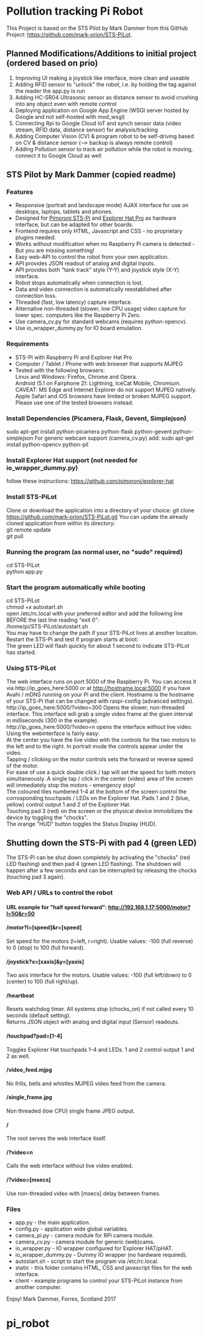 # Pollution tracking Pi Robot

This Project is based on the STS Pilot by Mark Dammer from this GitHub Project: https://github.com/mark-orion/STS-PiLot. 

## Planned Modifications/Additions to initial project (ordered based on prio)

1. Improving UI making a joystick like interface, more clean and useable
1. Adding RFID sensor to "unlock" the robot, i.e. by holding the tag against the reader the app.py is run 
1. Adding HC-SR04 Ultrasonic sensor as distance sensor to avoid crushing into any object even with remote control
1. Deploying application on Google App Engine (WSGI server hosted by Google and not self-hosted with mod_wsgi)
1. Connecting Rpi to Google Cloud IoT and synch sensor data (video stream, RFID data, distance sensor) for analysis/tracking
1. Adding Computer Vision (CV) & program robot to be self-driving based on CV & distance sensor (--> backup is always remote control)
1. Adding Pollution sensor to track air pollution while the robot is moving, connect it to Google Cloud as well

## STS Pilot by Mark Dammer (copied readme) 

### Features
* Responsive (portrait and landscape mode) AJAX interface for use on desktops, laptops, tablets and phones.
* Designed for [Pimoroni STS-Pi](https://shop.pimoroni.com/products/sts-pi) and [Explorer Hat Pro](https://shop.pimoroni.com/products/explorer-hat) as hardware interface, but can be adapted for other boards.
* Frontend requires only HTML, Javascript and CSS - no proprietary plugins needed.
* Works without modification when no Raspberry Pi camera is detected - But you are missing something!
* Easy web-API to control the robot from your own application.
* API provides JSON readout of analog and digital inputs.
* API provides both "tank track" style (Y-Y) and joystick style (X-Y) interface.
* Robot stops automatically when connection is lost.
* Data and video connection is automatically reestablished after connection loss.
* Threaded (fast, low latency) capture interface.
* Alternative non-threaded (slower, low CPU usage) video capture for lower spec. computers like the Raspberry Pi Zero.
* Use camera_cv.py for standard webcams (requires python-opencv).
* Use io_wrapper_dummy.py for IO board emulation.

### Requirements
* STS-Pi with Raspberry Pi and Explorer Hat Pro
* Computer / Tablet / Phone with web browser that supports MJPEG
* Tested with the following browsers:  
Linux and Windows: Firefox, Chrome and Opera.  
Android (5.1 on Fairphone 2): Lightning, IceCat Mobile, Chromium.  
CAVEAT: MS Edge and Internet Explorer do not support MJPEG natively.  
Apple Safari and iOS browsers have limited or broken MJPEG support.  
Please use one of the tested browsers instead.

### Install Dependencies (Picamera, Flask, Gevent, Simplejson)
sudo apt-get install python-picamera python-flask python-gevent python-simplejson
For generic webcam support (camera_cv.py) add: sudo apt-get install python-opencv python-pil

### Install Explorer Hat support (not needed for io_wrapper_dummy.py)
follow these instructions: https://github.com/pimoroni/explorer-hat

### Install STS-PiLot
Clone or download the application into a directory of your choice:
git clone https://github.com/mark-orion/STS-PiLot.git
You can update the already cloned application from within its directory:  
git remote update  
git pull

### Running the program (as normal user, no "sudo" required)  
cd STS-PiLot  
python app.py  

### Start the program automatically while booting
cd STS-PiLot  
chmod +x autostart.sh  
open /etc/rc.local with your preferred editor and add the following line BEFORE the last line reading "exit 0":  
/home/pi/STS-PiLot/autostart.sh  
You may have to change the path if your STS-PiLot lives at another location.  
Restart the STS-Pi and test if program starts at boot:  
The green LED will flash quickly for about 1 second to indicate STS-PiLot has started.

### Using STS-PiLot
The web interface runs on port 5000 of the Raspberry Pi. You can access it via http://ip_goes_here:5000 or at http://hostname.local:5000 if you have Avahi / mDNS running on your Pi and the client. Hostname is the hostname of your STS-Pi that can be changed with raspi-config (advanced settings).  
http://ip_goes_here:5000/?video=300 Opens the slower, non-threaded interface. This interface will grab a single video frame at the given interval in milliseconds (300 in the example).  
http://ip_goes_here:5000/?video=n opens the interface without live video.  
Using the webinterface is fairly easy:  
At the center you have the live video with the controls for the two motors to the left and to the right. In portrait mode the controls appear under the video.  
Tapping / clicking on the motor controls sets the forward or reverse speed of the motor.  
For ease of use a quick double click / tap will set the speed for both motors simultaneously. A single tap / click in the center (video) area of the screen will immediately stop the motors - emergency stop!  
The coloured tiles numbered 1-4 at the bottom of the screen control the corrosponding touchpads / LEDs on the Explorer Hat.
Pads 1 and 2 (blue, yellow) control output 1 and 2 of the Explorer Hat.  
Touching pad 3 (red) on the screen or the physical device immobilizes the device by toggling the "chocks".  
The orange "HUD" button toggles the Status Display (HUD).

## Shutting down the STS-Pi with pad 4 (green LED)
The STS-Pi can be shut down completely by activating the "chocks" (red LED flashing) and then pad 4 (green LED flashing). The shutdown will happen after a few seconds and can be interrupted by releasing the chocks (touching pad 3 again).  

### Web API / URLs to control the robot

#### URL example for "half speed forward": http://192.168.1.17:5000/motor?l=50&r=50

#### /motor?l=[speed]&r=[speed]
Set speed for the motors (l=left, r=right). Usable values: -100 (full reverse) to 0 (stop) to 100 (full forward).

#### /joystick?x=[xaxis]&y=[yaxis]
Two axis interface for the motors. Usable values: -100 (full left/down) to 0 (center) to 100 (full right/up).

#### /heartbeat
Resets watchdog timer. All systems stop (chocks_on) if not called every 10 seconds (default setting).  
Returns JSON object with analog and digital input (Sensor) readouts.

#### /touchpad?pad=[1-4]
Toggles Explorer Hat touchpads 1-4 and LEDs. 1 and 2 control output 1 and 2 as well.

#### /video_feed.mjpg
No frills, bells and whistles MJPEG video feed from the camera.

#### /single_frame.jpg
Non threaded (low CPU) single frame JPEG output.

#### /
The root serves the web interface itself.

#### /?video=n
Calls the web interface without live video enabled.

#### /?video=[msecs]
Use non-threaded video with [msecs] delay between frames.

### Files
* app.py - the main application.
* config.py - application wide global variables.
* camera_pi.py - camera module for RPi camera module.
* camera_cv.py - camera module for generic (web)cams.
* io_wrapper.py - IO wrapper configured for Explorer HAT/pHAT.
* io_wrapper_dummy.py - Dummy IO wrapper (no hardware required).
* autostart.sh - script to start the program via /etc/rc.local.
* static - this folder contains HTML, CSS and javascript files for the web interface.
* client - example programs to control your STS-PiLot instance from another computer.

Enjoy! Mark Dammer, Forres, Scotland 2017
# pi_robot
